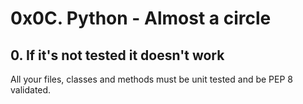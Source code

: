 # 0x0C. Python - Almost a circle
## 0. If it's not tested it doesn't work
All your files, classes and methods must be unit tested and be PEP 8 validated.
